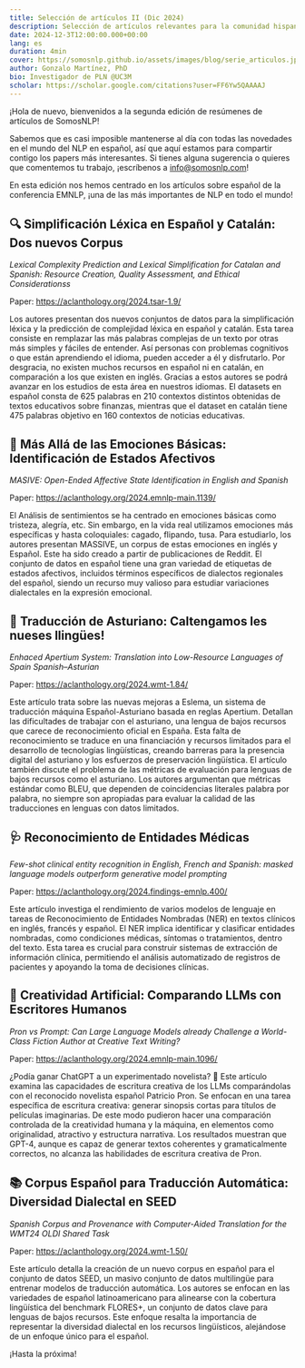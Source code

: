 ```yaml
---
title: Selección de artículos II (Dic 2024)
description: Selección de artículos relevantes para la comunidad hispanohablante.
date: 2024-12-3T12:00:00.000+00:00
lang: es
duration: 4min
cover: https://somosnlp.github.io/assets/images/blog/serie_articulos.jpg
author: Gonzalo Martínez, PhD
bio: Investigador de PLN @UC3M
scholar: https://scholar.google.com/citations?user=FF6Yw5QAAAAJ
---
```


¡Hola de nuevo, bienvenidos a la segunda edición de resúmenes de artículos de SomosNLP! 

Sabemos que es casi imposible mantenerse al día con todas las novedades en el mundo del NLP en español, así que aquí estamos para compartir contigo los papers más interesantes. Si tienes alguna sugerencia o quieres que comentemos tu trabajo, ¡escríbenos a info@somosnlp.com!

En esta edición nos hemos centrado en los artículos sobre español de la conferencia EMNLP, ¡una de las más importantes de NLP en todo el mundo!


## 🔍 Simplificación Léxica en Español y Catalán: Dos nuevos Corpus

*Lexical Complexity Prediction and Lexical Simplification for Catalan and Spanish: Resource Creation, Quality Assessment, and Ethical Considerationss*

Paper: https://aclanthology.org/2024.tsar-1.9/

Los autores presentan dos nuevos conjuntos de datos para la simplificación léxica y la predicción de complejidad léxica en español y catalán.  Esta tarea consiste en remplazar las más palabras complejas de un texto por otras más simples y fáciles de entender. Así personas con problemas cognitivos o que están aprendiendo el idioma, pueden acceder a él y disfrutarlo. Por desgracia, no existen muchos recursos en español ni en catalán, en comparación a los que existen en inglés. Gracias a estos autores se podrá avanzar en los estudios de esta área en nuestros idiomas.  El datasets en español consta de 625 palabras en 210 contextos distintos obtenidas de textos educativos sobre finanzas, mientras que el dataset en catalán tiene 475 palabras objetivo en 160 contextos de noticias educativas. 

## 💟 Más Allá de las Emociones Básicas: Identificación de Estados Afectivos

*MASIVE: Open-Ended Affective State Identification in English and Spanish*

Paper: https://aclanthology.org/2024.emnlp-main.1139/

El Análisis de sentimientos se ha centrado en emociones básicas como tristeza, alegría, etc. Sin embargo, en la vida real utilizamos emociones más específicas y hasta coloquiales: cagado, flipando, tusa. Para estudiarlo, los autores presentan MASSIVE, un corpus de estas emociones en inglés y Español. Este ha sido creado a partir de publicaciones de Reddit. El conjunto de datos en español tiene una gran variedad de etiquetas de estados afectivos, incluidos términos específicos de dialectos regionales del español, siendo un recurso muy valioso para estudiar variaciones dialectales en la expresión emocional.

## 📰 Traducción de Asturiano: Caltengamos les nueses llingües!

*Enhaced Apertium System: Translation into Low-Resource Languages of Spain Spanish–Asturian*

Paper: https://aclanthology.org/2024.wmt-1.84/ 

Este artículo trata sobre las nuevas mejoras a Eslema, un sistema de traducción máquina Español-Asturiano basada en reglas Apertium. Detallan las dificultades de trabajar con el asturiano, una lengua de bajos recursos que carece de reconocimiento oficial en España. Esta falta de reconocimiento se traduce en una financiación y recursos limitados para el desarrollo de tecnologías lingüísticas, creando barreras para la presencia digital del asturiano y los esfuerzos de preservación lingüística. El artículo también discute el problema de las métricas de evaluación para lenguas de bajos recursos como el asturiano. Los autores argumentan que métricas estándar como BLEU, que dependen de coincidencias literales palabra por palabra, no siempre son apropiadas para evaluar la calidad de las traducciones en lenguas con datos limitados.

## 🩺 Reconocimiento de Entidades Médicas

*Few-shot clinical entity recognition in English, French and Spanish: masked language models outperform generative model prompting*

Paper: https://aclanthology.org/2024.findings-emnlp.400/

Este artículo investiga el rendimiento de varios modelos de lenguaje en tareas de Reconocimiento de Entidades Nombradas (NER) en textos clínicos en inglés, francés y español. El NER implica identificar y clasificar entidades nombradas, como condiciones médicas, síntomas o tratamientos, dentro del texto. Esta tarea es crucial para construir sistemas de extracción de información clínica, permitiendo el análisis automatizado de registros de pacientes y apoyando la toma de decisiones clínicas.

## 🤖 Creatividad Artificial: Comparando LLMs con Escritores Humanos

*Pron vs Prompt: Can Large Language Models already Challenge a World-Class Fiction Author at Creative Text Writing?*

Paper: https://aclanthology.org/2024.emnlp-main.1096/

¿Podía ganar ChatGPT a un experimentado novelista? 🤔 Este artículo examina las capacidades de escritura creativa de los LLMs comparándolas con el reconocido novelista español Patricio Pron.  Se enfocan en una tarea específica de escritura creativa: generar sinopsis cortas para títulos de películas imaginarias. De este modo pudieron hacer una comparación controlada de la creatividad humana y la máquina, en elementos como originalidad, atractivo y estructura narrativa. Los resultados muestran que GPT-4, aunque es capaz de generar textos coherentes y gramaticalmente correctos, no alcanza las habilidades de escritura creativa de Pron.

## 📚 Corpus Español para Traducción Automática: Diversidad Dialectal en SEED

*Spanish Corpus and Provenance with Computer-Aided Translation for the WMT24 OLDI Shared Task*

Paper: https://aclanthology.org/2024.wmt-1.50/ 

Este artículo detalla la creación de un nuevo corpus en español para el conjunto de datos SEED, un masivo conjunto de datos multilingüe para entrenar modelos de traducción automática. Los autores se enfocan en las variedades de español latinoamericano para alinearse con la cobertura lingüística del benchmark FLORES+, un conjunto de datos clave para lenguas de bajos recursos. Este enfoque resalta la importancia de representar la diversidad dialectal en los recursos lingüísticos, alejándose de un enfoque único para el español.

¡Hasta la próxima!
